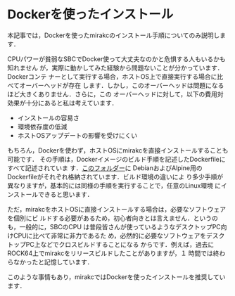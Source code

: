 # Dockerを使ったインストール

本記事では，Dockerを使ったmirakcのインストール手順についてのみ説明します．

CPUパワーが貧弱なSBCでDocker使って大丈夫なのかと危惧する人もいるかも知れません
が，実際に動かしてみた経験から問題ないことが分かっています．Dockerコンテ
ナーとして実行する場合，ホストOS上で直接実行する場合に比べてオーバーヘッドが存在
します．しかし，このオーバーヘッドは問題になるほど大きくありません．さらに，この
オーバーヘッドに対して，以下の費用対効果が十分にあると私は考えています．

* インストールの容易さ
* 環境依存度の低減
* ホストOSアップデートの影響を受けにくい

もちろん，Dockerを使わず，ホストOSにmirakcを直接インストールすることも可能です．
その手順は，Dockerイメージのビルド手順を記述したDockerfileにすべて記述されていま
す．[このフォルダー](https://github.com/mirakc/mirakc/tree/main/docker)に
DebianおよびAlpine用のDockerfileがそれぞれ格納されています．ビルド環境の違いによ
り多少手順が異なりますが，基本的には同様の手順を実行することで，任意のLinux環境
にインストールできると思います．

ただ，mirakcをホストOSに直接インストールする場合は，必要なソフトウェアを個別にビ
ルドする必要があるため，初心者向きとは言えません．というのも，一般的に，SBCのCPU
は普段皆さんが使っているようなデスクトップPC向けCPUに比べて非常に非力であるた
め，必然的に必要なソフトウェアをデスクトップPC上などでクロスビルドすることになる
からです．例えば，過去にROCK64上でmirakcをリリースビルドしたことがありますが，１
時間では終わらなかったと記憶しています．

このような事情もあり，mirakcではDockerを使ったインストールを推奨しています．

